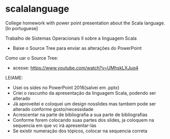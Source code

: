 # scalalanguage
College homework with power point presentation about the Scala language.
[In portuguese]

Trabalho de Sistemas Operacionais II sobre a linguagem Scala

 - Baixe o Source Tree para enviar as alterações do PowerPoint
 
 Como uar o Source Tree:
 - acesse: https://www.youtube.com/watch?v=UMhskLXJuq4

LEIAME:
 - Usei os sides no PowerPoint 2016(salvei em .pptx)
 - Criei o rascunho da apresentação da linguagem Scala, podendo ser alterado
 - Já aproveitei e coloquei um design nosslides mas tambem pode ser alterado conforme gosto/necessidade
 - Acrescentar na parte de bibliografia a sua parte de bibliografias
 - Conforme forem colocando suas partes dos slides, ja coloquem na sequencia em que vc irá apresentar-las
 - Se existir numeração dos tópicos, colocar na sequencia correta
